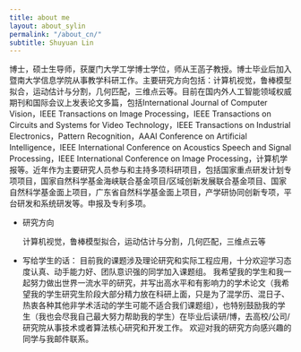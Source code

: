 ```yaml
---
title: about me
layout: about_sylin
permalink: "/about_cn/"
subtitle: Shuyuan Lin
---
```


博士，硕士生导师，获厦门大学工学博士学位，师从王菡子教授。博士毕业后加入暨南大学信息学院从事教学科研工作。主要研究方向包括：计算机视觉，鲁棒模型拟合，运动估计与分割，几何匹配，三维点云等。目前在国内外人工智能领域权威期刊和国际会议上发表论文多篇，包括International Journal of Computer Vision，IEEE Transactions on Image Processing，IEEE Transactions on Circuits and Systems for Video Technology，IEEE Transactions on Industrial Electronics，Pattern Recognition，AAAI Conference on Artificial Intelligence，IEEE International Conference on Acoustics Speech and Signal Processing，IEEE International Conference on Image Processing，计算机学报等。近年作为主要研究人员参与和主持多项科研项目，包括国家重点研发计划专项项目，国家自然科学基金海峡联合基金项目/区域创新发展联合基金项目、国家自然科学基金面上项目，广东省自然科学基金面上项目，产学研协同创新专项，平台研发和系统研发等。申报及专利多项。

* 研究方向

	计算机视觉，鲁棒模型拟合，运动估计与分割，几何匹配，三维点云等

* 写给学生的话：
目前我的课题涉及理论研究和实际工程应用，十分欢迎学习态度认真、动手能力好、团队意识强的同学加入课题组。
我希望我的学生和我一起努力做出世界一流水平的研究，并写出高水平和有影响力的学术论文（我希望我的学生研究生阶段大部分精力放在科研上面，只是为了混学历、混日子、热衷各种其他非学术活动的学生可能不适合我们课题组），也特别鼓励我的学生（我也会尽我自己最大努力帮助我的学生）在毕业后读研/博，去高校/公司/研究院从事技术或者算法核心研究和开发工作。
欢迎对我的研究方向感兴趣的同学与我邮件联系。
